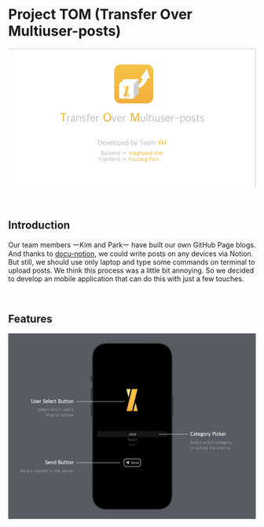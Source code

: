 # Project TOM (Transfer Over Multiuser-posts)

![Project TOM](./image1.png)

<br>

## Introduction

Our team members ーKim and Parkー have built our own GitHub Page blogs. And thanks to [docu-notion](https://github.com/sillsdev/docu-notion), we could write posts on any devices via Notion. But still, we should use only laptop and type some commands on terminal to upload posts. We think this process was a little bit annoying. So we decided to develop an mobile application that can do this with just a few touches.

<br>

## Features

![Features](./image2.png)

<br>

